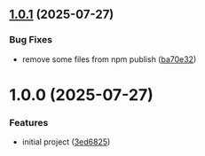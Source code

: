 ## [1.0.1](https://github.com/gabbium/semantic-release-nuget/compare/v1.0.0...v1.0.1) (2025-07-27)


### Bug Fixes

* remove some files from npm publish ([ba70e32](https://github.com/gabbium/semantic-release-nuget/commit/ba70e3232d434988efecca709d81f0bc8b5829d5))

# 1.0.0 (2025-07-27)


### Features

* initial project ([3ed6825](https://github.com/gabbium/semantic-release-nuget/commit/3ed68258fc3d25bcc0492bffc12eb0787bea7889))
